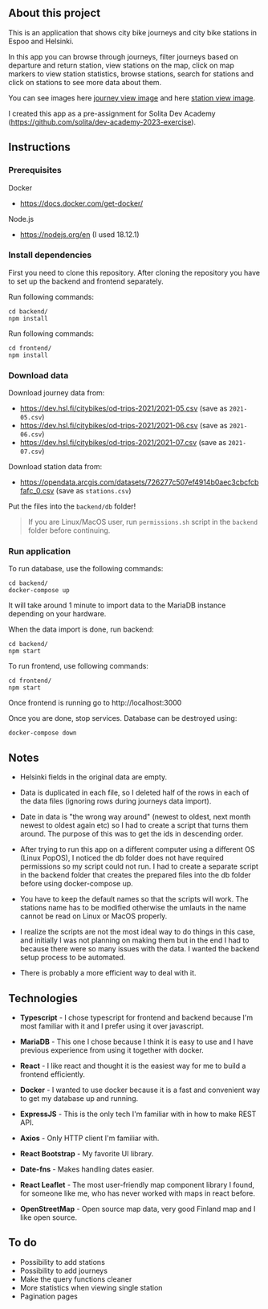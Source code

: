 ## About this project

This is an application that shows city bike journeys and city bike stations in Espoo and Helsinki.

In this  app you can browse through journeys, filter journeys based on departure and return station, view stations on the map, click on map markers to view station statistics, browse stations, search for stations and click on stations to see more data about them. 

You can see images here [journey view image](./images/journeyView.png) and here [station view image](./images/stationView.png).

I created this app as a pre-assignment for Solita Dev Academy (https://github.com/solita/dev-academy-2023-exercise). 

## Instructions

### Prerequisites
Docker 
* https://docs.docker.com/get-docker/

Node.js 
* https://nodejs.org/en (I used 18.12.1)

### Install dependencies

First you need to clone this repository. After cloning the repository you have to set up the backend and frontend separately.

Run following commands:
```shell
cd backend/
npm install
```
Run following commands:
```shell
cd frontend/
npm install
```

### Download data

Download journey data from:
* https://dev.hsl.fi/citybikes/od-trips-2021/2021-05.csv (save as `2021-05.csv`)
* https://dev.hsl.fi/citybikes/od-trips-2021/2021-06.csv (save as `2021-06.csv`)
* https://dev.hsl.fi/citybikes/od-trips-2021/2021-07.csv (save as `2021-07.csv`)

Download station data from:
* https://opendata.arcgis.com/datasets/726277c507ef4914b0aec3cbcfcbfafc_0.csv (save as `stations.csv`)

Put the files into the `backend/db` folder!

> If you are Linux/MacOS user, run `permissions.sh` script in the `backend` folder before continuing.


### Run application

To run database, use the following commands:
``` shell
cd backend/
docker-compose up
```
It will take around 1 minute to import data to the MariaDB instance depending on your hardware.

When the data import is done, run backend:
``` shell
cd backend/
npm start
```

To run frontend, use following commands:
``` shell
cd frontend/
npm start
```

Once frontend is running go to http://localhost:3000

Once you are done, stop services. Database can be destroyed using:
```shell
docker-compose down
```


## Notes

* Helsinki fields in the original data are empty.
* Data is duplicated in each file, so I deleted half of the rows in each of the data files (ignoring rows during journeys data import).
* Date in data is "the wrong way around" (newest to oldest, next month newest to oldest again etc) so I had to create a script that turns them around. The purpose of this was to get the ids in descending order.


* After trying to run this app on a different computer using a different OS (Linux PopOS), I noticed the db folder does not have required permissions so my script could not run. I had to create a separate script in the backend folder that creates the prepared files into the db folder before using docker-compose up.
* You have to keep the default names so that the scripts will work. The stations name has to be modified otherwise the umlauts in the name cannot be read on Linux or MacOS properly.

* I realize the scripts are not the most ideal way to do things in this case, and initially I was not planning on making them but in the end I had to because there were so many issues with the data. I wanted the backend setup process to be automated.
* There is probably a more efficient way to deal with it.

## Technologies

* **Typescript** - I chose typescript for frontend and backend because I'm most familiar with it and I prefer using it over javascript.
* **MariaDB** - This one I chose because I think it is easy to use and I have previous experience from using it together with docker.
* **React** - I like react and thought it is the easiest way for me to build a frontend efficiently.
* **Docker** - I wanted to use docker because it is a fast and convenient way to get my database up and running.


* **ExpressJS** - This is the only tech I'm familiar with in how to make REST API. 
* **Axios** - Only HTTP client I'm familiar with.
* **React Bootstrap** - My favorite UI library.
* **Date-fns** - Makes handling dates easier.
* **React Leaflet** - The most user-friendly map component library I found, for someone like me, who has never worked with maps in react before.
* **OpenStreetMap** - Open source map data, very good Finland map and I like open source.

## To do

* Possibility to add stations
* Possibility to add journeys
* Make the query functions cleaner
* More statistics when viewing single station
* Pagination pages